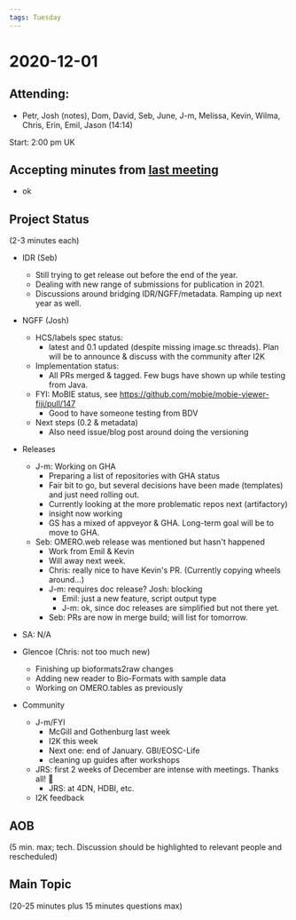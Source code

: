 ```yaml
---
tags: Tuesday
---
```


# 2020-12-01

## Attending:
- Petr, Josh (notes), Dom, David, Seb, June, J-m, Melissa, Kevin, Wilma, Chris, Erin, Emil, Jason (14:14)

Start: 2:00 pm UK

## Accepting minutes from [<u>last meeting</u>](https://github.com/ome/meeting-minutes)
- ok

## Project Status

(2-3 minutes each)

- IDR (Seb)
  - Still trying to get release out before the end of the year.
  - Dealing with new range of submissions for publication in 2021.
  - Discussions around bridging IDR/NGFF/metadata. Ramping up next year as well.

- NGFF (Josh)
  - HCS/labels spec status:
    - latest and 0.1 updated (despite missing image.sc threads). Plan will be to announce & discuss with the community after I2K
  - Implementation status:
    - All PRs merged & tagged. Few bugs have shown up while testing from Java.
  - FYI: MoBIE status, see https://github.com/mobie/mobie-viewer-fiji/pull/147
    - Good to have someone testing from BDV
  - Next steps (0.2 & metadata)
    - Also need issue/blog post around doing the versioning

- Releases
  - J-m: Working on GHA
    - Preparing a list of repositories with GHA status
    - Fair bit to go, but several decisions have been made (templates) and just need rolling out.
    - Currently looking at the more problematic repos next (artifactory)
    - insight now working
    - GS has a mixed of appveyor & GHA. Long-term goal will be to move to GHA.
  - Seb: OMERO.web release was mentioned but hasn't happened
    - Work from Emil & Kevin
    - Will away next week.
    - Chris: really nice to have Kevin's PR. (Currently copying wheels around...)
    - J-m: requires doc release? Josh: blocking
      - Emil: just a new feature, script output type
      - J-m: ok, since doc releases are simplified but not there yet.
    - Seb: PRs are now in merge build; will list for tomorrow.

- SA: N/A

- Glencoe (Chris: not too much new)
  - Finishing up bioformats2raw changes
  - Adding new reader to Bio-Formats with sample data
  - Working on OMERO.tables as previously

- Community
  - J-m/FYI
    - McGill and Gothenburg last week
    - I2K this week
    - Next one: end of January. GBI/EOSC-Life
    - cleaning up guides after workshops
  - JRS: first 2 weeks of December are intense with meetings. Thanks all! :tada:
    - JRS: at 4DN, HDBI, etc.
  - I2K feedback

## AOB

(5 min. max; tech. Discussion should be highlighted to relevant people and rescheduled)

## Main Topic

(20-25 minutes plus 15 minutes questions max)
